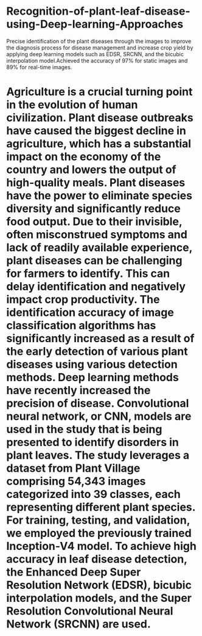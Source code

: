 # Recognition-of-plant-leaf-disease-using-Deep-learning-Approaches
Precise identification of the plant diseases through the images to improve the diagnosis process for disease management and increase crop yield by applying deep learning models such as EDSR, SRCNN, and the bicubic interpolation model.Achieved the accuracy of 97% for static images and 89% for real-time images.
# Agriculture is a crucial turning point in the evolution of human civilization. Plant disease outbreaks have caused the biggest decline in agriculture, which has a substantial impact on the economy of the country and lowers the output of high-quality meals. Plant diseases have the power to eliminate species diversity and significantly reduce food output. Due to their invisible, often misconstrued symptoms and lack of readily available experience, plant diseases can be challenging for farmers to identify. This can delay identification and negatively impact crop productivity. The identification accuracy of image classification algorithms has significantly increased as a result of the early detection of various plant diseases using various detection methods. Deep learning methods have recently increased the precision of disease. Convolutional neural network, or CNN, models are used in the study that is being presented to identify disorders in plant leaves. The study leverages a dataset from Plant Village comprising 54,343 images categorized into 39 classes, each representing different plant species. For training, testing, and validation, we employed the previously trained Inception-V4 model. To achieve high accuracy in leaf disease detection, the Enhanced Deep Super Resolution Network (EDSR), bicubic interpolation models, and the Super Resolution Convolutional Neural Network (SRCNN) are used.
